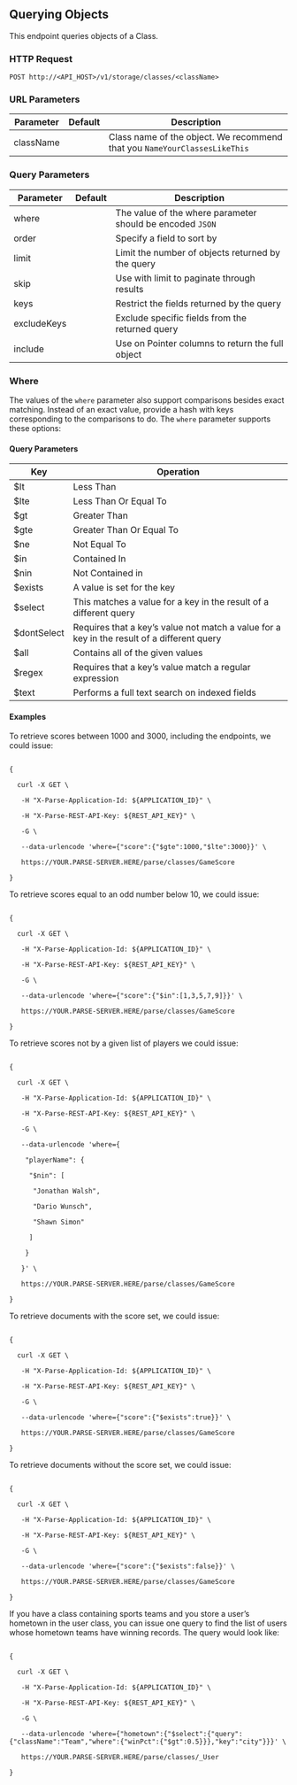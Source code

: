 ## Querying Objects

This endpoint queries objects of a Class.

### HTTP Request

`POST http://<API_HOST>/v1/storage/classes/<className>`

### URL Parameters

Parameter | Default | Description
--------- | ------- | -----------
className |      | Class name of the object. We recommend that you `NameYourClassesLikeThis`

### Query Parameters
Parameter | Default | Description
--------- | ------- | -----------
where |      | The value of the where parameter should be encoded `JSON`
order |      | Specify a field to sort by
limit |      | Limit the number of objects returned by the query
skip |      | Use with limit to paginate through results
keys |      | Restrict the fields returned by the query
excludeKeys |      | Exclude specific fields from the returned query
include |      | Use on Pointer columns to return the full object

### Where

The values of the `where` parameter also support comparisons besides exact matching. Instead of an exact value, provide a hash with keys corresponding to the comparisons to do. The `where` parameter supports these options:

#### Query Parameters
Key | Operation
--------- | -----------
$lt | Less Than
$lte | Less Than Or Equal To
$gt |	Greater Than
$gte | Greater Than Or Equal To
$ne |	Not Equal To
$in |	Contained In
$nin | Not Contained in
$exists |	A value is set for the key
$select |	This matches a value for a key in the result of a different query
$dontSelect |	Requires that a key’s value not match a value for a key in the result of a different query
$all | Contains all of the given values
$regex | Requires that a key’s value match a regular expression
$text |	Performs a full text search on indexed fields

#### Examples
To retrieve scores between 1000 and 3000, including the endpoints, we could issue:

<code>
{<br>
&nbsp;&nbsp;curl -X GET \ <br>
&nbsp;&nbsp;&nbsp;-H "X-Parse-Application-Id: ${APPLICATION_ID}" \ <br>
&nbsp;&nbsp;&nbsp;-H "X-Parse-REST-API-Key: ${REST_API_KEY}" \ <br>
&nbsp;&nbsp;&nbsp;-G \ <br>
&nbsp;&nbsp;&nbsp;--data-urlencode 'where={"score":{"$gte":1000,"$lte":3000}}' \ <br>
&nbsp;&nbsp;&nbsp;https://YOUR.PARSE-SERVER.HERE/parse/classes/GameScore<br>
}
</code>  

To retrieve scores equal to an odd number below 10, we could issue:

<code>
{<br>
&nbsp;&nbsp;curl -X GET \ <br>
&nbsp;&nbsp;&nbsp;-H "X-Parse-Application-Id: ${APPLICATION_ID}" \ <br>
&nbsp;&nbsp;&nbsp;-H "X-Parse-REST-API-Key: ${REST_API_KEY}" \ <br>
&nbsp;&nbsp;&nbsp;-G \ <br>
&nbsp;&nbsp;&nbsp;--data-urlencode 'where={"score":{"$in":[1,3,5,7,9]}}' \ <br>
&nbsp;&nbsp;&nbsp;https://YOUR.PARSE-SERVER.HERE/parse/classes/GameScore<br>
}
</code>  

To retrieve scores not by a given list of players we could issue:

<code>
{<br>
&nbsp;&nbsp;curl -X GET \ <br>
&nbsp;&nbsp;&nbsp;-H "X-Parse-Application-Id: ${APPLICATION_ID}" \ <br>
&nbsp;&nbsp;&nbsp;-H "X-Parse-REST-API-Key: ${REST_API_KEY}" \ <br>
&nbsp;&nbsp;&nbsp;-G \ <br>
&nbsp;&nbsp;&nbsp;--data-urlencode 'where={ <br>
&nbsp;&nbsp;&nbsp;&nbsp;"playerName": { <br>
&nbsp;&nbsp;&nbsp;&nbsp;&nbsp;"$nin": [ <br>
&nbsp;&nbsp;&nbsp;&nbsp;&nbsp;&nbsp;"Jonathan Walsh", <br>
&nbsp;&nbsp;&nbsp;&nbsp;&nbsp;&nbsp;"Dario Wunsch", <br>
&nbsp;&nbsp;&nbsp;&nbsp;&nbsp;&nbsp;"Shawn Simon" <br>
&nbsp;&nbsp;&nbsp;&nbsp;&nbsp;] <br>
&nbsp;&nbsp;&nbsp;&nbsp;} <br>
&nbsp;&nbsp;&nbsp;}' \ <br>
&nbsp;&nbsp;&nbsp;https://YOUR.PARSE-SERVER.HERE/parse/classes/GameScore <br>
}
</code>  

To retrieve documents with the score set, we could issue:

<code>
{<br>
&nbsp;&nbsp;curl -X GET \ <br>
&nbsp;&nbsp;&nbsp;-H "X-Parse-Application-Id: ${APPLICATION_ID}" \ <br>
&nbsp;&nbsp;&nbsp;-H "X-Parse-REST-API-Key: ${REST_API_KEY}" \ <br>
&nbsp;&nbsp;&nbsp;-G \ <br>
&nbsp;&nbsp;&nbsp;--data-urlencode 'where={"score":{"$exists":true}}' \ <br>
&nbsp;&nbsp;&nbsp;https://YOUR.PARSE-SERVER.HERE/parse/classes/GameScore <br>
}
</code>

To retrieve documents without the score set, we could issue:

<code>
{<br>
&nbsp;&nbsp;curl -X GET \ <br>
&nbsp;&nbsp;&nbsp;-H "X-Parse-Application-Id: ${APPLICATION_ID}" \ <br>
&nbsp;&nbsp;&nbsp;-H "X-Parse-REST-API-Key: ${REST_API_KEY}" \ <br>
&nbsp;&nbsp;&nbsp;-G \ <br>
&nbsp;&nbsp;&nbsp;--data-urlencode 'where={"score":{"$exists":false}}' \ <br>
&nbsp;&nbsp;&nbsp;https://YOUR.PARSE-SERVER.HERE/parse/classes/GameScore <br>
}
</code>

If you have a class containing sports teams and you store a user’s hometown in the user class, you can issue one query to find the list of users whose hometown teams have winning records. The query would look like:

<code>
{<br>
&nbsp;&nbsp;curl -X GET \ <br>
&nbsp;&nbsp;&nbsp;-H "X-Parse-Application-Id: ${APPLICATION_ID}" \ <br>
&nbsp;&nbsp;&nbsp;-H "X-Parse-REST-API-Key: ${REST_API_KEY}" \ <br>
&nbsp;&nbsp;&nbsp;-G \ <br>
&nbsp;&nbsp;&nbsp;--data-urlencode 'where={"hometown":{"$select":{"query":{"className":"Team","where":{"winPct":{"$gt":0.5}}},"key":"city"}}}' \ <br>
&nbsp;&nbsp;&nbsp;https://YOUR.PARSE-SERVER.HERE/parse/classes/_User <br>
}
</code>
